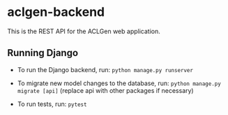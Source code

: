 # aclgen-backend

This is the REST API for the ACLGen web application.

## Running Django

* To run the Django backend, run:
``python manage.py runserver``

* To migrate new model changes to the database, run: ``python manage.py migrate [api]`` (replace api with other packages if necessary)

* To run tests, run: ``pytest``